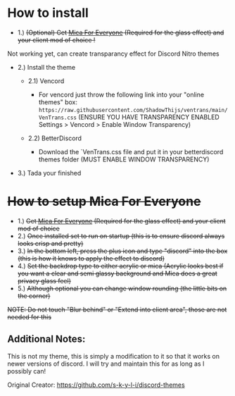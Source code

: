 # How to install

- 1.) ~~(Optional) Get [Mica For Everyone](https://github.com/MicaForEveryone/MicaForEveryone) (Required for the glass effect) and your client mod of choice !~~

Not working yet, can create transparancy effect for Discord Nitro themes

- 2.) Install the theme
  
  - 2.1) Vencord
   
    - For vencord just throw the following link into your "online themes" box: `https://raw.githubusercontent.com/ShadowThijs/ventrans/main/VenTrans.css` (ENSURE YOU HAVE TRANSPARENCY ENABLED Settings > Vencord > Enable Window Transparency)
  
  - 2.2) BetterDiscord
    
    - Download the `VenTrans.css file and put it in your betterdiscord themes folder (MUST ENABLE WINDOW TRANSPARENCY)

- 3.) Tada your finished

# ~~How to setup Mica For Everyone~~

- 1.) ~~Get [Mica For Everyone](https://github.com/MicaForEveryone/MicaForEveryone) (Required for the glass effect) and your client mod of choice~~
- 2.) ~~Once installed set to run on startup (this is to ensure discord always looks crisp and pretty)~~
- 3.) ~~In the bottom left, press the plus icon and type "discord" into the box (this is how it knows to apply the effect to discord)~~
- 4.) ~~Set the backdrop type to either acrylic or mica (Acrylic looks best if you want a clear and semi glassy background and Mica does a great privacy glass feel)~~
- 5.) ~~Although optional you can change window rounding (the little bits on the corner)~~

~~NOTE: Do not touch "Blur behind" or "Extend into client area", those are not needed for this~~

## Additional Notes:

This is not my theme, this is simply a modification to it so that it works on newer versions of discord. I will try and maintain this for as long as I possibly can!

Original Creator: https://github.com/s-k-y-l-i/discord-themes
